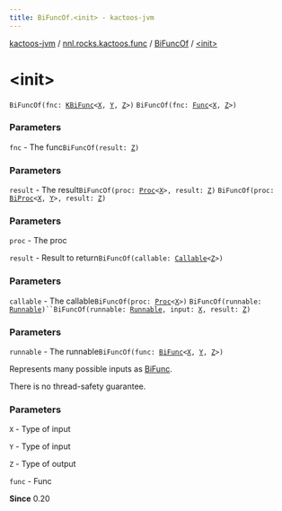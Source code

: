 ```yaml
---
title: BiFuncOf.<init> - kactoos-jvm
---
```


[kactoos-jvm](../../index.html) / [nnl.rocks.kactoos.func](../index.html) / [BiFuncOf](index.html) / [&lt;init&gt;](./-init-.html)

# &lt;init&gt;

`BiFuncOf(fnc: `[`KBiFunc`](../../nnl.rocks.kactoos/-k-bi-func.html)`<`[`X`](index.html#X)`, `[`Y`](index.html#Y)`, `[`Z`](index.html#Z)`>)`
`BiFuncOf(fnc: `[`Func`](../../nnl.rocks.kactoos/-func/index.html)`<`[`X`](index.html#X)`, `[`Z`](index.html#Z)`>)`

### Parameters

`fnc` - The func`BiFuncOf(result: `[`Z`](index.html#Z)`)`

### Parameters

`result` - The result`BiFuncOf(proc: `[`Proc`](../../nnl.rocks.kactoos/-proc/index.html)`<`[`X`](index.html#X)`>, result: `[`Z`](index.html#Z)`)`
`BiFuncOf(proc: `[`BiProc`](../../nnl.rocks.kactoos/-bi-proc/index.html)`<`[`X`](index.html#X)`, `[`Y`](index.html#Y)`>, result: `[`Z`](index.html#Z)`)`

### Parameters

`proc` - The proc

`result` - Result to return`BiFuncOf(callable: `[`Callable`](http://docs.oracle.com/javase/8/docs/api/java/util/concurrent/Callable.html)`<`[`Z`](index.html#Z)`>)`

### Parameters

`callable` - The callable`BiFuncOf(proc: `[`Proc`](../../nnl.rocks.kactoos/-proc/index.html)`<`[`X`](index.html#X)`>)`
`BiFuncOf(runnable: `[`Runnable`](http://docs.oracle.com/javase/8/docs/api/java/lang/Runnable.html)`)``BiFuncOf(runnable: `[`Runnable`](http://docs.oracle.com/javase/8/docs/api/java/lang/Runnable.html)`, input: `[`X`](index.html#X)`, result: `[`Z`](index.html#Z)`)`

### Parameters

`runnable` - The runnable`BiFuncOf(func: `[`BiFunc`](../../nnl.rocks.kactoos/-bi-func/index.html)`<`[`X`](index.html#X)`, `[`Y`](index.html#Y)`, `[`Z`](index.html#Z)`>)`

Represents many possible inputs as [BiFunc](../../nnl.rocks.kactoos/-bi-func/index.html).

There is no thread-safety guarantee.

### Parameters

`X` - Type of input

`Y` - Type of input

`Z` - Type of output

`func` - Func

**Since**
0.20

